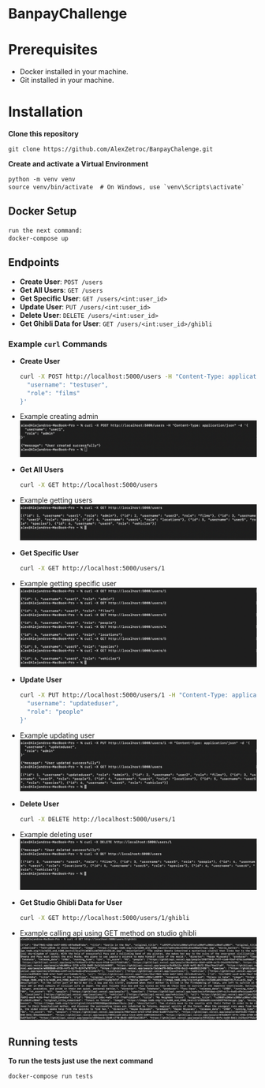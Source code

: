 # BanpayChallenge

# Prerequisites
- Docker installed in your machine.
- Git installed in your machine.

# Installation
**Clone this repository**

    git clone https://github.com/AlexZetroc/BanpayChalenge.git

**Create and activate a Virtual Environment**

    python -m venv venv
    source venv/bin/activate  # On Windows, use `venv\Scripts\activate`

## Docker Setup

    run the next command:
    docker-compose up

## Endpoints

- **Create User**: `POST /users`
- **Get All Users**: `GET /users`
- **Get Specific User**: `GET /users/<int:user_id>`
- **Update User**: `PUT /users/<int:user_id>`
- **Delete User**: `DELETE /users/<int:user_id>`
- **Get Ghibli Data for User**: `GET /users/<int:user_id>/ghibli`

### Example `curl` Commands

- **Create User**

    ```sh
    curl -X POST http://localhost:5000/users -H "Content-Type: application/json" -d '{
      "username": "testuser",
      "role": "films"
    }'
    ```
- Example creating admin
  ![Example image](images/createuser1.png)


- **Get All Users**

    ```sh
    curl -X GET http://localhost:5000/users
    ```
  
- Example getting users
  ![Example image](images/getusers.png)

- **Get Specific User**

    ```sh
    curl -X GET http://localhost:5000/users/1
    ```
  
- Example getting specific user
  ![Example image](images/getindividualuser.png)

- **Update User**

    ```sh
    curl -X PUT http://localhost:5000/users/1 -H "Content-Type: application/json" -d '{
      "username": "updateduser",
      "role": "people"
    }'
    ```
  
- Example updating user
  ![Example image](images/updateuser.png)

- **Delete User**

    ```sh
    curl -X DELETE http://localhost:5000/users/1
    ```
  
- Example deleting user
  ![Example image](images/deleteuser.png)

- **Get Studio Ghibli Data for User**

    ```sh
    curl -X GET http://localhost:5000/users/1/ghibli
    ```

- Example calling api using GET method on studio ghibli
  ![Example image](images/getstudioghibliapi.png)

## Running tests

**To run the tests just use the next command**

  ```sh
  docker-compose run tests
  ```
